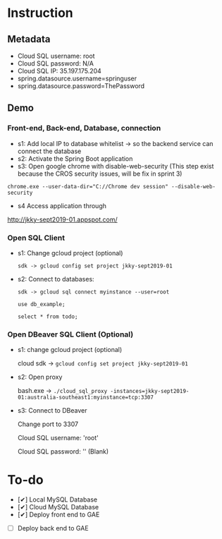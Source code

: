 # Instruction
## Metadata
- Cloud SQL username: root
- Cloud SQL password: N/A
- Cloud SQL IP: 35.197.175.204
- spring.datasource.username=springuser
- spring.datasource.password=ThePassword
## Demo
### Front-end, Back-end, Database, connection
- s1: Add local IP to database whitelist -> so the backend service can connect the database
- s2: Activate the Spring Boot application
- s3: Open google chrome with disable-web-security (This step exist because the CROS security issues, will be fix in sprint 3)


`chrome.exe --user-data-dir="C://Chrome dev session" --disable-web-security`

- s4 Access application through 
 
http://jkky-sept2019-01.appspot.com/

### Open SQL Client 
- s1: Change gcloud project (optional) 
	
  `sdk -> gcloud config set project jkky-sept2019-01`
- s2: Connect to databases:
	
  `sdk -> gcloud sql connect myinstance --user=root` 
  
  `use db_example;`
  
  `select * from todo;`
  
### Open DBeaver SQL Client (Optional)
- s1: change gcloud project (optional) 
	
  cloud sdk -> `gcloud config set project jkky-sept2019-01`
  
- s2: Open proxy
	
  bash.exe -> `./cloud_sql_proxy -instances=jkky-sept2019-01:australia-southeast1:myinstance=tcp:3307`

- s3: Connect to DBeaver
  
  Change port to 3307
  
  Cloud SQL username: 'root'
  
  Cloud SQL password: '' (Blank)
  
# To-do
- [✔] Local MySQL Database
- [✔] Cloud MySQL Database
- [✔] Deploy front end to GAE
- [  ] Deploy back end to GAE
